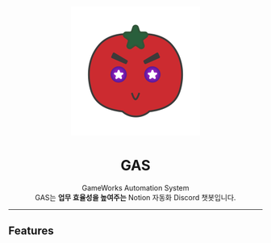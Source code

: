 <p align="center">
<img height="256" src="img.svg">
</p>

<h1 align="center">GAS</h1>

<p align="center">GameWorks Automation System<br/>GAS는 <b>업무 효율성을 높여주는</b> Notion 자동화 Discord 챗봇입니다.</p>

---
## Features

